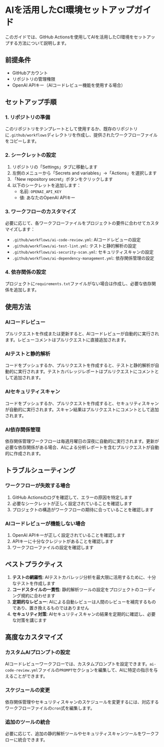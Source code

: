 # AIを活用したCI環境セットアップガイド

このガイドでは、GitHub Actionsを使用してAIを活用したCI環境をセットアップする方法について説明します。

## 前提条件

- GitHubアカウント
- リポジトリの管理権限
- OpenAI APIキー（AIコードレビュー機能を使用する場合）

## セットアップ手順

### 1. リポジトリの準備

このリポジトリをテンプレートとして使用するか、既存のリポジトリに`.github/workflows`ディレクトリを作成し、提供されたワークフローファイルをコピーします。

### 2. シークレットの設定

1. リポジトリの「Settings」タブに移動します
2. 左側のメニューから「Secrets and variables」→「Actions」を選択します
3. 「New repository secret」ボタンをクリックします
4. 以下のシークレットを追加します：
   - 名前: `OPENAI_API_KEY`
   - 値: あなたのOpenAI APIキー

### 3. ワークフローのカスタマイズ

必要に応じて、各ワークフローファイルをプロジェクトの要件に合わせてカスタマイズします：

- `.github/workflows/ai-code-review.yml`: AIコードレビューの設定
- `.github/workflows/ai-test-lint.yml`: テストと静的解析の設定
- `.github/workflows/ai-security-scan.yml`: セキュリティスキャンの設定
- `.github/workflows/ai-dependency-management.yml`: 依存関係管理の設定

### 4. 依存関係の設定

プロジェクトに`requirements.txt`ファイルがない場合は作成し、必要な依存関係を追加します。

## 使用方法

### AIコードレビュー

プルリクエストを作成または更新すると、AIコードレビューが自動的に実行されます。レビューコメントはプルリクエストに直接追加されます。

### AIテストと静的解析

コードをプッシュするか、プルリクエストを作成すると、テストと静的解析が自動的に実行されます。テストカバレッジレポートはプルリクエストにコメントとして追加されます。

### AIセキュリティスキャン

コードをプッシュするか、プルリクエストを作成すると、セキュリティスキャンが自動的に実行されます。スキャン結果はプルリクエストにコメントとして追加されます。

### AI依存関係管理

依存関係管理ワークフローは毎週月曜日の深夜に自動的に実行されます。更新が必要な依存関係がある場合、AIによる分析レポートを含むプルリクエストが自動的に作成されます。

## トラブルシューティング

### ワークフローが失敗する場合

1. GitHub Actionsのログを確認して、エラーの原因を特定します
2. 必要なシークレットが正しく設定されていることを確認します
3. プロジェクトの構造がワークフローの期待に合っていることを確認します

### AIコードレビューが機能しない場合

1. OpenAI APIキーが正しく設定されていることを確認します
2. APIキーに十分なクレジットがあることを確認します
3. ワークフローファイルの設定を確認します

## ベストプラクティス

1. **テストの網羅性**: AIテストカバレッジ分析を最大限に活用するために、十分なテストを作成します
2. **コードスタイルの一貫性**: 静的解析ツールの設定をプロジェクトのコーディング規約に合わせます
3. **定期的なレビュー**: AIによる自動レビューは人間のレビューを補完するものであり、置き換えるものではありません
4. **セキュリティ対策**: AIセキュリティスキャンの結果を定期的に確認し、必要な対策を講じます

## 高度なカスタマイズ

### カスタムAIプロンプトの設定

AIコードレビューワークフローでは、カスタムプロンプトを設定できます。`ai-code-review.yml`ファイルの`PROMPT`セクションを編集して、AIに特定の指示を与えることができます。

### スケジュールの変更

依存関係管理やセキュリティスキャンのスケジュールを変更するには、対応するワークフローファイルの`cron`式を編集します。

### 追加のツールの統合

必要に応じて、追加の静的解析ツールやセキュリティスキャンツールをワークフローに統合できます。